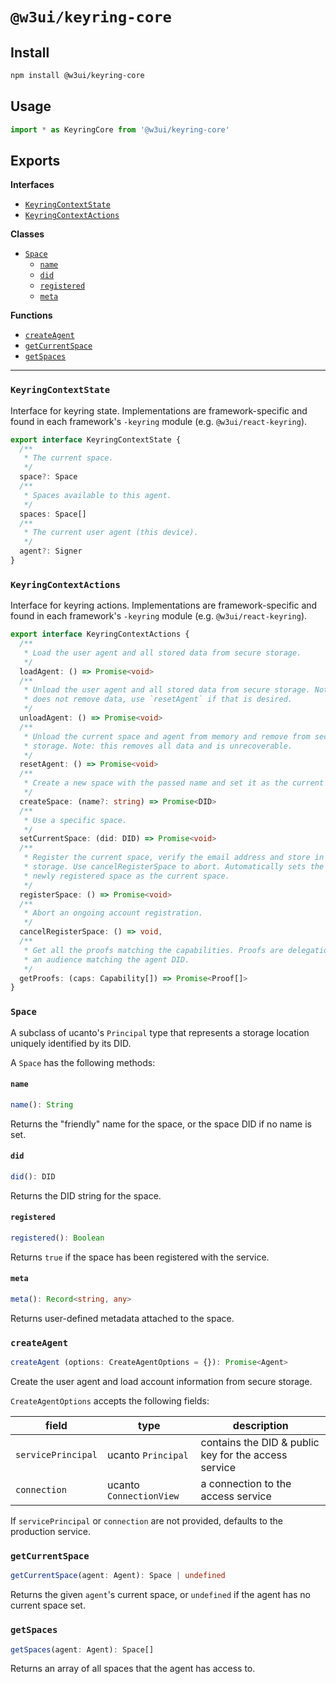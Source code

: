 # `@w3ui/keyring-core`

## Install

```sh
npm install @w3ui/keyring-core
```
## Usage

```js
import * as KeyringCore from '@w3ui/keyring-core'
```

## Exports

**Interfaces**

- [`KeyringContextState`](#keyringcontextstate)
- [`KeyringContextActions`](#keyringcontextactions)

**Classes**

- [`Space`](#space)
  - [`name`](#name)
  - [`did`](#did)
  - [`registered`](#registered)
  - [`meta`](#meta)

**Functions**

- [`createAgent`](#createagent)
- [`getCurrentSpace`](#getcurrentspace)
- [`getSpaces`](#getspaces)

---

### `KeyringContextState`

Interface for keyring state. Implementations are framework-specific and found in each framework's `-keyring` module (e.g. `@w3ui/react-keyring`).

```ts
export interface KeyringContextState {
  /**
   * The current space.
   */
  space?: Space
  /**
   * Spaces available to this agent.
   */
  spaces: Space[]
  /**
   * The current user agent (this device).
   */
  agent?: Signer
}
```

### `KeyringContextActions`

Interface for keyring actions. Implementations are framework-specific and found in each framework's `-keyring` module (e.g. `@w3ui/react-keyring`).

```ts
export interface KeyringContextActions {
  /**
   * Load the user agent and all stored data from secure storage.
   */
  loadAgent: () => Promise<void>
  /**
   * Unload the user agent and all stored data from secure storage. Note: this
   * does not remove data, use `resetAgent` if that is desired.
   */
  unloadAgent: () => Promise<void>
  /**
   * Unload the current space and agent from memory and remove from secure
   * storage. Note: this removes all data and is unrecoverable.
   */
  resetAgent: () => Promise<void>
  /**
   * Create a new space with the passed name and set it as the current space.
   */
  createSpace: (name?: string) => Promise<DID>
  /**
   * Use a specific space.
   */
  setCurrentSpace: (did: DID) => Promise<void>
  /**
   * Register the current space, verify the email address and store in secure
   * storage. Use cancelRegisterSpace to abort. Automatically sets the
   * newly registered space as the current space.
   */
  registerSpace: () => Promise<void>
  /**
   * Abort an ongoing account registration.
   */
  cancelRegisterSpace: () => void,
  /**
   * Get all the proofs matching the capabilities. Proofs are delegations with
   * an audience matching the agent DID.
   */
  getProofs: (caps: Capability[]) => Promise<Proof[]>
}
```

### `Space`

A subclass of ucanto's `Principal` type that represents a storage location uniquely identified by its DID.

A `Space` has the following methods:

#### `name`

```ts
name(): String
```

Returns the "friendly" name for the space, or the space DID if no name is set.

#### `did`

```ts
did(): DID
```

Returns the DID string for the space.

#### `registered`

```ts
registered(): Boolean
```

Returns `true` if the space has been registered with the service.

#### `meta`

```ts
meta(): Record<string, any>
```

Returns user-defined metadata attached to the space.

### `createAgent`

```ts
createAgent (options: CreateAgentOptions = {}): Promise<Agent> 
```

Create the user agent and load account information from secure storage.

`CreateAgentOptions` accepts the following fields:

| field              | type                    | description                                          |
| ------------------ | ----------------------- | ---------------------------------------------------- |
| `servicePrincipal` | ucanto `Principal`      | contains the DID & public key for the access service |
| `connection`       | ucanto `ConnectionView` | a connection to the access service                   |

If `servicePrincipal` or `connection` are not provided, defaults to the production service.

### `getCurrentSpace`

```ts
getCurrentSpace(agent: Agent): Space | undefined
```

Returns the given `agent`'s current space, or `undefined` if the agent has no current space set.

### `getSpaces`

```ts
getSpaces(agent: Agent): Space[]
```

Returns an array of all spaces that the agent has access to.
